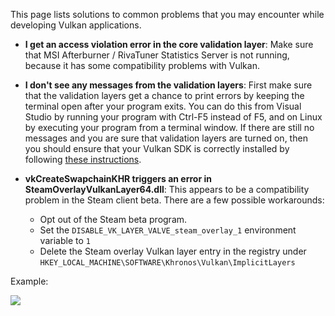 This page lists solutions to common problems that you may encounter while
developing Vulkan applications.

* **I get an access violation error in the core validation layer**: Make sure
that MSI Afterburner / RivaTuner Statistics Server is not running, because it
has some compatibility problems with Vulkan.

* **I don't see any messages from the validation layers**: First make sure that
the validation layers get a chance to print errors by keeping the terminal open
after your program exits. You can do this from Visual Studio by running your
program with Ctrl-F5 instead of F5, and on Linux by executing your program from
a terminal window. If there are still no messages and you are sure that
validation layers are turned on, then you should ensure that your Vulkan SDK is
correctly installed by following [these instructions](https://vulkan.lunarg.com/doc/sdk/1.0.61.0/windows/getting_started.html).

* **vkCreateSwapchainKHR triggers an error in SteamOverlayVulkanLayer64.dll**:
This appears to be a compatibility problem in the Steam client beta. There are a
few possible workarounds:
    * Opt out of the Steam beta program.
    * Set the `DISABLE_VK_LAYER_VALVE_steam_overlay_1` environment variable to `1`
    * Delete the Steam overlay Vulkan layer entry in the registry under `HKEY_LOCAL_MACHINE\SOFTWARE\Khronos\Vulkan\ImplicitLayers`

Example:

![](/images/steam_layers_env.png)